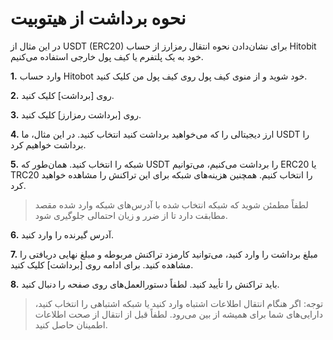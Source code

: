 # نحوه برداشت از هیتوبیت

در این مثال از USDT (ERC20) برای نشان‌دادن نحوه انتقال رمزارز از حساب Hitobit خود به یک پلتفرم یا کیف پول خارجی استفاده می‌کنیم.

**1.**	وارد حساب Hitobot خود شوید و از منوی کیف پول روی کیف پول من کلیک کنید.

**2.**	روی [برداشت] کلیک کنید.

**3.**	روی [برداشت رمزارز] کلیک کنید.

**4.**	ارز دیجیتالی را که می‌خواهید برداشت کنید انتخاب کنید. در این مثال، ما USDT را برداشت خواهیم کرد.

**5.**	شبکه را انتخاب کنید. همان‌طور که USDT را برداشت می‌کنیم، می‌توانیم ERC20  یا TRC20 را انتخاب کنیم. همچنین هزینه‌های شبکه برای این تراکنش را مشاهده خواهید کرد. 
> لطفاً مطمئن شوید که شبکه انتخاب شده با آدرس‌های شبکه وارد شده مقصد مطابقت دارد تا از ضرر و زیان احتمالی جلوگیری شود.

**6.**	آدرس گیرنده را وارد کنید.

**7.**	مبلغ برداشت را وارد کنید، می‌توانید کارمزد تراکنش مربوطه و مبلغ نهایی دریافتی را مشاهده کنید. برای ادامه روی [برداشت] کلیک کنید.

**8.**	باید تراکنش را تأیید کنید. لطفاً دستورالعمل‌های روی صفحه را دنبال کنید.

> توجه: اگر هنگام انتقال اطلاعات اشتباه وارد کنید یا شبکه اشتباهی را انتخاب کنید، دارایی‌های شما برای همیشه از بین می‌رود. لطفاً قبل از انتقال از صحت اطلاعات اطمینان حاصل کنید.
